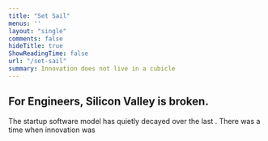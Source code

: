 ```yaml
---
title: "Set Sail"
menus: ''
layout: "single"
comments: false
hideTitle: true
ShowReadingTime: false
url: "/set-sail"
summary: Innovation does not live in a cubicle
---
```


## For Engineers, Silicon Valley is broken.
The startup software model has quietly decayed over the last . There was a time when innovation was 
<!--stackedit_data:
eyJoaXN0b3J5IjpbLTE4Mzg5OTg4MSwtMTcxNDIzMzg4OCwzMz
A4Mzk2MzMsLTE5MDI3MjExOTAsLTE0NzI3Nzk5MDRdfQ==
-->